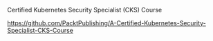 Certified Kubernetes Security Specialist (CKS) Course

https://github.com/PacktPublishing/A-Certified-Kubernetes-Security-Specialist-CKS-Course

